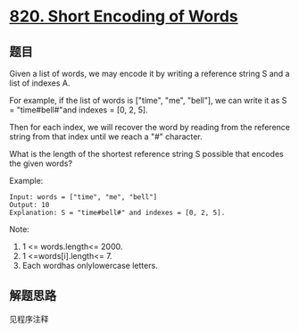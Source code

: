 # [820. Short Encoding of Words](https://leetcode.com/problems/short-encoding-of-words/)

## 题目

Given a list of words, we may encode it by writing a reference string S and a list of indexes A.

For example, if the list of words is ["time", "me", "bell"], we can write it as S = "time#bell#"and indexes = [0, 2, 5].

Then for each index, we will recover the word by reading from the reference string from that index until we reach a "#" character.

What is the length of the shortest reference string S possible that encodes the given words?

Example:

```text
Input: words = ["time", "me", "bell"]
Output: 10
Explanation: S = "time#bell#" and indexes = [0, 2, 5].
```

Note:

1. 1 <= words.length<= 2000.
1. 1 <=words[i].length<= 7.
1. Each wordhas onlylowercase letters.

## 解题思路

见程序注释
